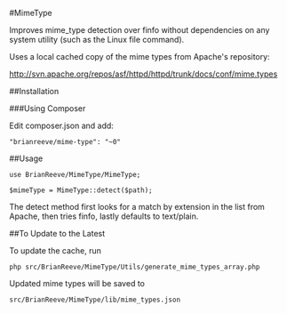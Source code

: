 #MimeType

Improves mime_type detection over finfo without dependencies on any system utility (such as the Linux file command).

Uses a local cached copy of the mime types from Apache's repository:

http://svn.apache.org/repos/asf/httpd/httpd/trunk/docs/conf/mime.types

##Installation

###Using Composer

Edit composer.json and add:

    "brianreeve/mime-type": "~0"

##Usage

    use BrianReeve/MimeType/MimeType;

    $mimeType = MimeType::detect($path);

The detect method first looks for a match by extension in the list from Apache, then tries finfo, lastly defaults to text/plain.

##To Update to the Latest

To update the cache, run

    php src/BrianReeve/MimeType/Utils/generate_mime_types_array.php

Updated mime types will be saved to

    src/BrianReeve/MimeType/lib/mime_types.json
